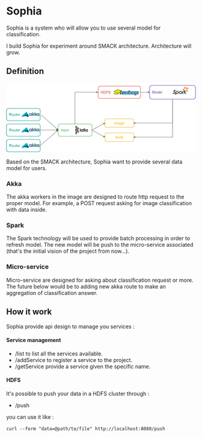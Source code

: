 # Sophia

Sophia is a system who will allow you to use several model for classification.

I build Sophia for experiment around SMACK architecture.
Architecture will grow.


## Definition

![sophia-definition](doc/sophia.png)


Based on the SMACK architecture, Sophia want to provide several data model for users.

### Akka

The akka workers in the image are designed to route http request to the proper model.
For example, a POST request asking for image classification with data inside.

### Spark

The Spark technology will be used to provide batch processing in order to refresh model. 
The new model will be push to the micro-service associated (that's the initial vision of the project from now...).

### Micro-service
Micro-service are designed for asking about classification request or more. The future below would be to adding new akka route to make an aggregation of classification answer.



## How it work

Sophia provide api design to manage you services : 

#### Service management
* /list to list all the services available.
* /addService to register a service to the project.
* /getService provide a service given the specific name.
#### HDFS
It's possible to push your data in a HDFS cluster through :
* /push 

you can use it like : 

    curl --form "data=@path/to/file" http://localhost:8080/push
